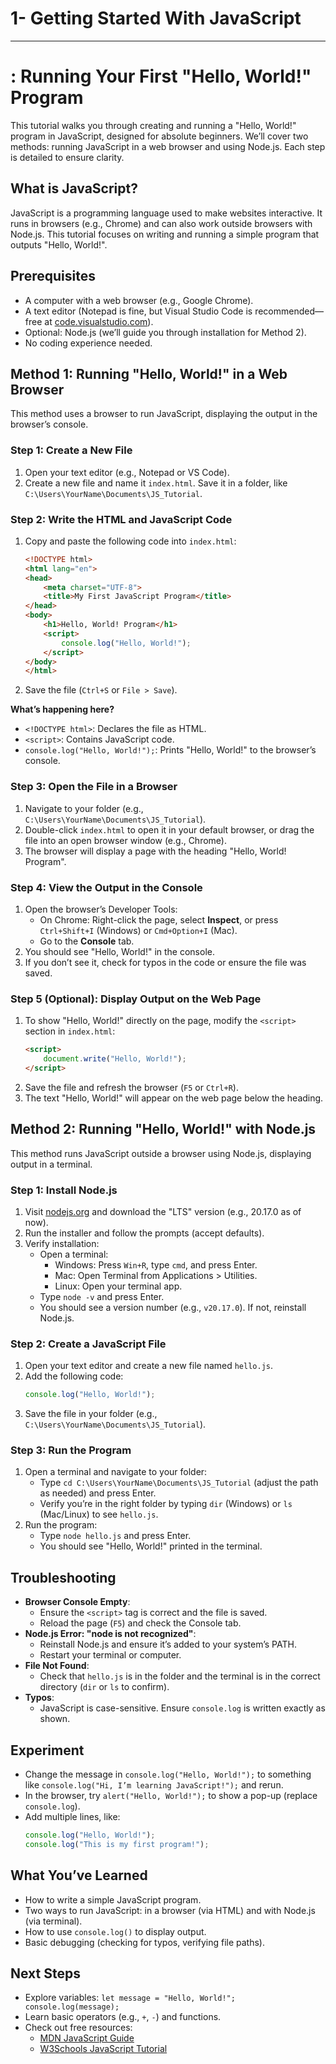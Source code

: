 # 1- Getting Started With JavaScript
***
# : Running Your First "Hello, World!" Program

This tutorial walks you through creating and running a "Hello, World!" program in JavaScript, designed for absolute beginners. We’ll cover two methods: running JavaScript in a web browser and using Node.js. Each step is detailed to ensure clarity.

## What is JavaScript?
JavaScript is a programming language used to make websites interactive. It runs in browsers (e.g., Chrome) and can also work outside browsers with Node.js. This tutorial focuses on writing and running a simple program that outputs "Hello, World!".

## Prerequisites
- A computer with a web browser (e.g., Google Chrome).
- A text editor (Notepad is fine, but Visual Studio Code is recommended—free at [code.visualstudio.com](https://code.visualstudio.com/)).
- Optional: Node.js (we’ll guide you through installation for Method 2).
- No coding experience needed.

## Method 1: Running "Hello, World!" in a Web Browser
This method uses a browser to run JavaScript, displaying the output in the browser’s console.

### Step 1: Create a New File
1. Open your text editor (e.g., Notepad or VS Code).
2. Create a new file and name it `index.html`. Save it in a folder, like `C:\Users\YourName\Documents\JS_Tutorial`.

### Step 2: Write the HTML and JavaScript Code
1. Copy and paste the following code into `index.html`:
   ```html
   <!DOCTYPE html>
   <html lang="en">
   <head>
       <meta charset="UTF-8">
       <title>My First JavaScript Program</title>
   </head>
   <body>
       <h1>Hello, World! Program</h1>
       <script>
           console.log("Hello, World!");
       </script>
   </body>
   </html>
   ```
2. Save the file (`Ctrl+S` or `File > Save`).

**What’s happening here?**
- `<!DOCTYPE html>`: Declares the file as HTML.
- `<script>`: Contains JavaScript code.
- `console.log("Hello, World!");`: Prints "Hello, World!" to the browser’s console.

### Step 3: Open the File in a Browser
1. Navigate to your folder (e.g., `C:\Users\YourName\Documents\JS_Tutorial`).
2. Double-click `index.html` to open it in your default browser, or drag the file into an open browser window (e.g., Chrome).
3. The browser will display a page with the heading "Hello, World! Program".

### Step 4: View the Output in the Console
1. Open the browser’s Developer Tools:
   - On Chrome: Right-click the page, select **Inspect**, or press `Ctrl+Shift+I` (Windows) or `Cmd+Option+I` (Mac).
   - Go to the **Console** tab.
2. You should see "Hello, World!" in the console.
3. If you don’t see it, check for typos in the code or ensure the file was saved.

### Step 5 (Optional): Display Output on the Web Page
1. To show "Hello, World!" directly on the page, modify the `<script>` section in `index.html`:
   ```html
   <script>
       document.write("Hello, World!");
   </script>
   ```
2. Save the file and refresh the browser (`F5` or `Ctrl+R`).
3. The text "Hello, World!" will appear on the web page below the heading.

## Method 2: Running "Hello, World!" with Node.js
This method runs JavaScript outside a browser using Node.js, displaying output in a terminal.

### Step 1: Install Node.js
1. Visit [nodejs.org](https://nodejs.org/) and download the "LTS" version (e.g., 20.17.0 as of now).
2. Run the installer and follow the prompts (accept defaults).
3. Verify installation:
   - Open a terminal:
     - Windows: Press `Win+R`, type `cmd`, and press Enter.
     - Mac: Open Terminal from Applications > Utilities.
     - Linux: Open your terminal app.
   - Type `node -v` and press Enter.
   - You should see a version number (e.g., `v20.17.0`). If not, reinstall Node.js.

### Step 2: Create a JavaScript File
1. Open your text editor and create a new file named `hello.js`.
2. Add the following code:
   ```javascript
   console.log("Hello, World!");
   ```
3. Save the file in your folder (e.g., `C:\Users\YourName\Documents\JS_Tutorial`).

### Step 3: Run the Program
1. Open a terminal and navigate to your folder:
   - Type `cd C:\Users\YourName\Documents\JS_Tutorial` (adjust the path as needed) and press Enter.
   - Verify you’re in the right folder by typing `dir` (Windows) or `ls` (Mac/Linux) to see `hello.js`.
2. Run the program:
   - Type `node hello.js` and press Enter.
   - You should see "Hello, World!" printed in the terminal.

## Troubleshooting
- **Browser Console Empty**:
  - Ensure the `<script>` tag is correct and the file is saved.
  - Reload the page (`F5`) and check the Console tab.
- **Node.js Error: "node is not recognized"**:
  - Reinstall Node.js and ensure it’s added to your system’s PATH.
  - Restart your terminal or computer.
- **File Not Found**:
  - Check that `hello.js` is in the folder and the terminal is in the correct directory (`dir` or `ls` to confirm).
- **Typos**:
  - JavaScript is case-sensitive. Ensure `console.log` is written exactly as shown.

## Experiment
- Change the message in `console.log("Hello, World!");` to something like `console.log("Hi, I’m learning JavaScript!");` and rerun.
- In the browser, try `alert("Hello, World!");` to show a pop-up (replace `console.log`).
- Add multiple lines, like:
  ```javascript
  console.log("Hello, World!");
  console.log("This is my first program!");
  ```

## What You’ve Learned
- How to write a simple JavaScript program.
- Two ways to run JavaScript: in a browser (via HTML) and with Node.js (via terminal).
- How to use `console.log()` to display output.
- Basic debugging (checking for typos, verifying file paths).

## Next Steps
- Explore variables: `let message = "Hello, World!"; console.log(message);`
- Learn basic operators (e.g., `+`, `-`) and functions.
- Check out free resources:
  - [MDN JavaScript Guide](https://developer.mozilla.org/en-US/docs/Web/JavaScript/Guide)
  - [W3Schools JavaScript Tutorial](https://www.w3schools.com/js/)

